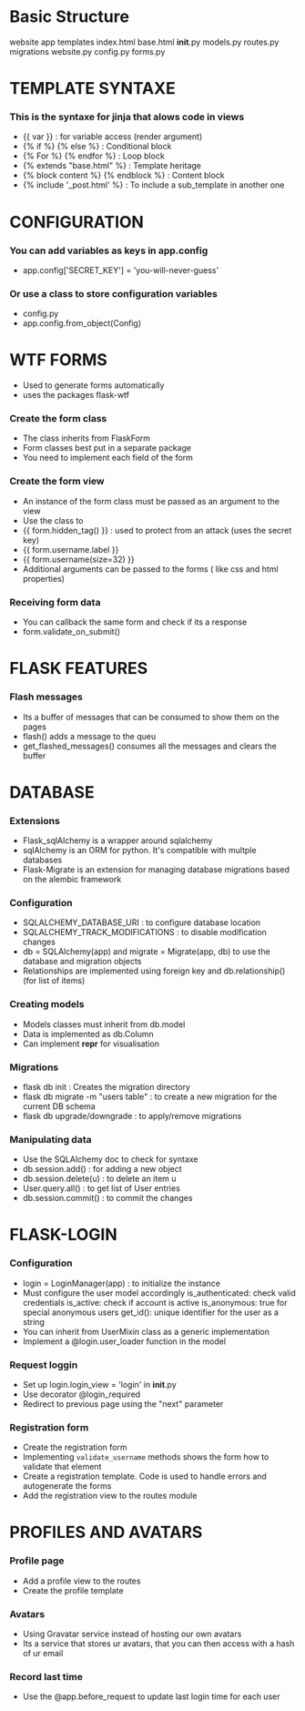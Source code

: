 

# Basic Structure

website
    app
        templates
            index.html
            base.html
        __init__.py
        models.py
        routes.py
    migrations
    website.py
    config.py
    forms.py

# TEMPLATE SYNTAXE

### This is the syntaxe for jinja that alows code in views

- {{ var }}   : for variable access (render argument)
- {% if %} {% else %}     : Conditional block
- {% For %} {% endfor %}  : Loop block
- {% extends "base.html" %}   : Template heritage
- {% block content %} {% endblock %}  : Content block
- {% include '_post.html' %}    : To include a sub_template in another one


# CONFIGURATION

### You can add variables as keys in app.config

- app.config['SECRET_KEY'] = 'you-will-never-guess'

### Or use a class to store configuration variables

- config.py
- app.config.from_object(Config)

# WTF FORMS

- Used to generate forms automatically
- uses the packages flask-wtf

### Create the form class

- The class inherits from FlaskForm
- Form classes best put in a separate package
- You need to implement each field of the form

### Create the form view

- An instance of the form class must be passed as an argument to the view
- Use the class to 
- {{ form.hidden_tag() }}   : used to protect from an attack (uses the secret key)
- {{ form.username.label }}
- {{ form.username(size=32) }} 
- Additional arguments can be passed to the forms ( like css and html properties)

### Receiving form data

- You can callback the same form and check if its a response
- form.validate_on_submit()

# FLASK FEATURES

### Flash messages

- Its a buffer of messages that can be consumed to show them on the pages
- flash() adds a message to the queu
- get_flashed_messages() consumes all the messages and clears the buffer


# DATABASE

### Extensions

- Flask_sqlAlchemy is a wrapper around sqlalchemy
- sqlAlchemy is an ORM for python. It's compatible with multple databases
- Flask-Migrate is an extension for managing database migrations based on the alembic framework

### Configuration 

- SQLALCHEMY_DATABASE_URI   : to configure database location
- SQLALCHEMY_TRACK_MODIFICATIONS    : to disable modification changes
- db = SQLAlchemy(app) and migrate = Migrate(app, db) to use the database and migration objects
- Relationships are implemented using foreign key and db.relationship() (for list of items)

### Creating models

- Models classes must inherit from db.model
- Data is implemented as db.Column
- Can implement __repr__ for visualisation

### Migrations 

- flask db init : Creates the migration directory
- flask db migrate -m "users table" : to create a new migration for the current DB schema
- flask db upgrade/downgrade    : to apply/remove migrations

### Manipulating data

- Use the SQLAlchemy doc to check for syntaxe
- db.session.add()  : for adding a new object
- db.session.delete(u)  : to delete an item u
- User.query.all()  : to get list of User entries
- db.session.commit() : to commit the changes

# FLASK-LOGIN

### Configuration

- login = LoginManager(app) : to initialize the instance
- Must configure the user model accordingly
    is_authenticated: check valid credentials
    is_active: check if account is active
    is_anonymous: true for special anonymous users
    get_id(): unique identifier for the user as a string 
- You can inherit from UserMixin class as a generic implementation
- Implement a @login.user_loader function in the model

### Request loggin

- Set up login.login_view = 'login' in __init__.py
- Use decorator @login_required
- Redirect to previous page using the "next" parameter


### Registration form

- Create the registration form
- Implementing `validate_username` methods shows the form how to validate that element
- Create a registration template. Code is used to handle errors and autogenerate the forms
- Add the registration view to the routes module

# PROFILES AND AVATARS

### Profile page

- Add a profile view to the routes
- Create the profile template

### Avatars

- Using Gravatar service instead of hosting our own avatars
- Its a service that stores ur avatars, that you can then access with a hash of ur email

### Record last time

- Use the @app.before_request to update last login time for each user


